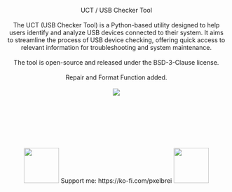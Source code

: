 <p align="center">
UCT / USB Checker Tool
<br/><br/>
The UCT (USB Checker Tool) is a Python-based utility designed to help users identify and analyze USB devices connected to their system.
It aims to streamline the process of USB device checking, offering quick access to relevant information for troubleshooting and system maintenance.
<br/><br/>
The tool is open-source and released under the BSD-3-Clause license.
<br/><br/>
Repair and Format Function added.
<br/><br/>
<img src="https://storage.ko-fi.com/cdn/useruploads/display/2f90d7b9-4849-429a-8898-828f91d86b3e_uct.png"/>
<br/><br/>
<br/><br/>
<br/><br/>
<br/><br/>
<img src="https://user-images.githubusercontent.com/74038190/213866269-5d00981c-7c98-46d7-8a8e-16f462f15227.gif" width="80" height="80"/> Support me: https://ko-fi.com/pxelbrei <img src="https://user-images.githubusercontent.com/74038190/213866269-5d00981c-7c98-46d7-8a8e-16f462f15227.gif" width="80" height="80"/>
</p>

